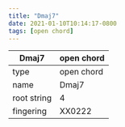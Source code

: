 ```yaml
---
title: "Dmaj7"
date: 2021-01-10T10:14:17-0800
tags: [open chord]
---
```


|Dmaj7|open chord|
|---|---|
|type|open chord|
|name|Dmaj7|
|root string|4|
|fingering|XX0222|
